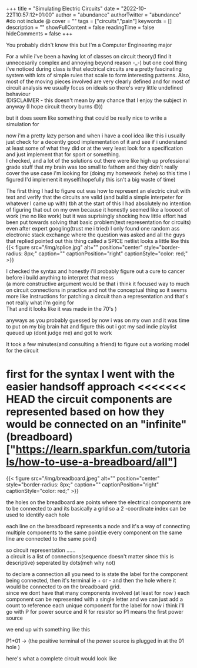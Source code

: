 +++
title = "Simulating Electric Circuits"
date = "2022-10-22T10:57:12+01:00"
author = "abundance"
authorTwitter = "abundance" #do not include @
cover = ""
tags = ["circuits","pain"]
keywords = []
description = ""
showFullContent = false
readingTime = false
hideComments = false
+++



You probably didn't know this 
but I'm a Computer Engineering major 

For a while i've been a having lot of classes on circuit theory(I find it unnecesarily complex and annoying beyond reason -_-)
but one cool thing i've noticed during class is that electrical circuits are a pretty fascinating system
with lots of simple rules that scale to form interesting patterns. Also, most of the moving pieces involved are very clearly  defined and for most of circuit analysis we usually focus on ideals so there's very little undefined behaviour  
(DISCLAIMER - this doesn't mean by any chance that I enjoy the subject in anyway 
(I hope circuit theory burns 😠)) 

but it does seem like something that could be really nice to write a simulation for 

now i'm a pretty lazy person 
and when i have a cool idea like this i usually just check  for a decently good implementation of it  and see if i understand at least some of what they did 
or at the very least look for a specification and just implement that for sport or something.  
I checked, and a lot of the solutions out there were like high up professional grade stuff that my brain was too small to fathom 
and they didn't really cover the use case i'm looking for (doing my homework :hehe)
so this time I figured I'd implement it myself(hopefully this isn't a big waste of time)



The first thing I had to figure out was how to represent an electric ciruit with text and verify that the circuits are valid 
(and build a simple interpeter for whatever I came up with)
tbh at the start of this I had absolutely no intention of figuring that out on my own because it honestly seemed like a looooot of work 
(me no like work)
but it was suprisingly shocking how little effort had been put towards solving that basic problem(text representation for circuits)
even after expert googling(trust me i tried)
I only found one random ass electronic stack exchange where the question was asked 
and all the guys that replied pointed out this thing called a SPICE netlist
looks a little like this 
{{< figure src="/img/splice.jpg" alt="" position="center" style="border-radius: 8px;" caption="" captionPosition="right" captionStyle="color: red;" >}}

I checked the syntax and honestly i'll probably figure out a cure to cancer before i build anything to interpret that mess  
(a more constructive argument would be that i think it focused way to much on circuit connections in practice and not the conceptual thing so it seems more like instructions for patching a circuit than a representation and that's not really what i'm going for  
That and it looks like it was made in the 70's
)

anyways as you probably guessed by now 
i was on my own 
and it was time to put on my big brain hat and figure this out
i got my sad indie playlist queued up (dont judge me)
and got to work 


It took a few minutes(and consulting a friend)
to figure out a working model for the circuit 

first for the syntax I went with the easier handsoff approach 
<<<<<<< HEAD
the circuit components are represented based on how they would be connected on an "infinite" (breadboard)["https://learn.sparkfun.com/tutorials/how-to-use-a-breadboard/all"]
=======

{{< figure src="/img/breadboard.jpeg" alt="" position="center" style="border-radius: 8px;" caption="" captionPosition="right" captionStyle="color: red;" >}}

the holes on the breadboard are points where the electrical components are to be connected to 
and its basically a grid so a 2 -coordinate index can be used to identify each hole 

each line on the breadboard represents a node and it's  a way of connecting multiple components to the same point(ie every component on the same line are connected to the same point) 

so circuit representation ......  
a circuit is  a list of connections(sequence doesn't matter since this is descriptive) seperated by dots(meh why not)


to declare a connection all you need to is state the label for  the component being connected, then it's terminal ie + or - and then the hole where it would be connected to on the breadboard grid.  
since we dont have that many components involved (at least for now ) each component can be represented with a single letter and we can just add a count to reference each unique component for the label 
for now i think i'll go with P for power source and R for resistor
so P1 means the first power source 


we end up with something like this 

P1+01 -> (the positive terminal of the power source is plugged in at the 01 hole )


here's what a complete circuit would look like

